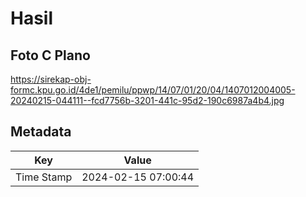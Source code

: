 # Hasil

## Foto C Plano

https://sirekap-obj-formc.kpu.go.id/4de1/pemilu/ppwp/14/07/01/20/04/1407012004005-20240215-044111--fcd7756b-3201-441c-95d2-190c6987a4b4.jpg


## Metadata

| Key        | Value               |
| ---------- | ------------------- |
| Time Stamp | 2024-02-15 07:00:44 |




